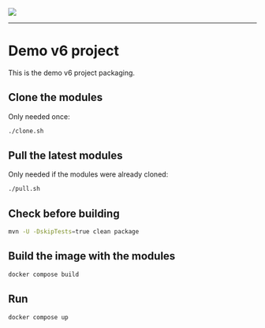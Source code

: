 <!--
 ___ _            _ _    _ _    __
/ __(_)_ __  _ __| (_)__(_) |_ /_/
\__ \ | '  \| '_ \ | / _| |  _/ -_)
|___/_|_|_|_| .__/_|_\__|_|\__\___|
            |_|
-->
![](https://cdn.jsdelivr.net/gh/simplicitesoftware/resources@latest/public/logo_simplicite/standard/logo250.png)
* * *

Demo v6 project
===============

This is the demo v6 project packaging.

Clone the modules
-----------------

Only needed once:

```bash
./clone.sh
```

Pull the latest modules
-----------------------

Only needed if the modules were already cloned:

```bash
./pull.sh
```

Check before building
---------------------

```bash
mvn -U -DskipTests=true clean package
```

Build the image with the modules
--------------------------------

```bash
docker compose build
```

Run
---

```bash
docker compose up
```
